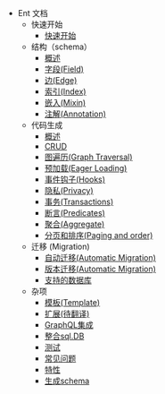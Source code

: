 * Ent 文档
    * 快速开始
      * [快速开始](zh-cn/getting-started.md)
    * 结构（schema）
      * [概述](zh-cn/schema-def.md)
      * [字段(Field)](zh-cn/schema-fields.md)
      * [边(Edge)](zh-cn/schema-edges.md)
      * [索引(Index)](zh-cn/schema-indexes.md)
      * [嵌入(Mixin)](zh-cn/schema-mixin.md)
      * [注解(Annotation)](zh-cn/schema-annotations.md)
  * 代码生成
      * [概述](zh-cn/code-gen.md)
      * [CRUD](zh-cn/crud.md)
      * [图遍历(Graph Traversal)](zh-cn/traversals.md)
      * [预加载(Eager Loading)](zh-cn/eager-load.md)
      * [事件钩子(Hooks)](zh-cn/hooks.md)
      * [隐私(Privacy)](zh-cn/privacy.md)
      * [事务(Transactions)](zh-cn/transactions.md)
      * [断言(Predicates)](zh-cn/predicates.md)
      * [聚合(Aggregate)](zh-cn/aggregate.md)
      * [分页和排序(Paging and order)](zh-cn/paging.md)
  * 迁移 (Migration)
      * [自动迁移(Automatic Migration)](zh-cn/migrate.md)
      * [版本迁移(Automatic Migration)](zh-cn/migrate_versioned.md)
      * [支持的数据库](zh-cn/dialects.md)
  * 杂项
      * [模板(Template)](zh-cn/templates.md)
      * [扩展(待翻译)](zh-cn/extension.md)
      * [GraphQL集成](zh-cn/graphql.md)
      * [整合sql.DB](zh-cn/sql-integration.md)
      * [测试](zh-cn/testing.md)
      * [常见问题](zh-cn/faq.md)
      * [特性](zh-cn/features.md)
      * [生成schema](zh-cn/generating-ent-schemas.md)